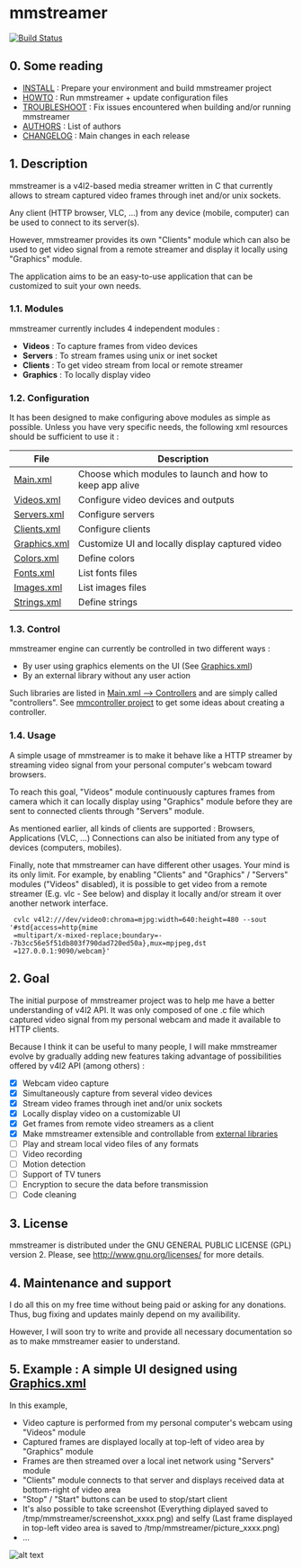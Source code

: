 # mmstreamer

[![Build Status](https://travis-ci.org/BoubacarDiene/mmstreamer.svg?branch=master)](https://travis-ci.org/BoubacarDiene/mmstreamer)

## 0. Some reading

- [INSTALL](doc/INSTALL.md) : Prepare your environment and build mmstreamer project
- [HOWTO](doc/HOWTO.md) : Run mmstreamer + update configuration files
- [TROUBLESHOOT](doc/TROUBLESHOOT.md) : Fix issues encountered when building and/or running mmstreamer
- [AUTHORS](doc/AUTHORS.md) : List of authors
- [CHANGELOG](doc/CHANGELOG.md) : Main changes in each release

## 1. Description

mmstreamer is a v4l2-based media streamer written in C that currently allows to stream captured
video frames through inet and/or unix sockets.

Any client (HTTP browser, VLC, ...) from any device (mobile, computer) can be used to connect
to its server(s).

However, mmstreamer provides its own "Clients" module which can also be used to get video signal
from a remote streamer and display it locally using "Graphics" module.

The application aims to be an easy-to-use application that can be customized to suit your own needs.

### 1.1. Modules

mmstreamer currently includes 4 independent modules :

  - **Videos**   : To capture frames from video devices
  - **Servers**  : To stream frames using unix or inet socket
  - **Clients**  : To get video stream from local or remote streamer
  - **Graphics** : To locally display video

### 1.2. Configuration

It has been designed to make configuring above modules as simple as possible. Unless you have very
specific needs, the following xml resources should be sufficient to use it :

| File | Description |
| --- | --- |
| [Main.xml](res/drawer2/Main.xml) | Choose which modules to launch and how to keep app alive |
| [Videos.xml](res/drawer2/configs/Videos.xml) | Configure video devices and outputs |
| [Servers.xml](res/drawer2/configs/Servers.xml) | Configure servers |
| [Clients.xml](res/drawer2/configs/Clients.xml) | Configure clients |
| [Graphics.xml](res/drawer2/configs/Graphics.xml) | Customize UI and locally display captured video |
| [Colors.xml](res/drawer2/common/Colors.xml) | Define colors |
| [Fonts.xml](res/drawer2/common/Fonts.xml) | List fonts files |
| [Images.xml](res/drawer2/common/Images.xml) | List images files |
| [Strings.xml](res/drawer2/common/Strings.xml) | Define strings |

### 1.3. Control

mmstreamer engine can currently be controlled in two different ways :
- By user using graphics elements on the UI (See [Graphics.xml](res/drawer2/configs/Graphics.xml))
- By an external library without any user action

Such libraries are listed in [Main.xml --> Controllers](res/drawer2/Main.xml) and are simply called
"controllers". See [mmcontroller project](https://github.com/BoubacarDiene/mmcontroller) to get some
ideas about creating a controller.


### 1.4. Usage

A simple usage of mmstreamer is to make it behave like a HTTP streamer by streaming
video signal from your personal computer's webcam toward browsers.

To reach this goal, "Videos" module continuously captures frames from camera which it
can locally display using "Graphics" module  before they are sent to connected clients
through "Servers" module.

As mentioned earlier, all kinds of clients are supported : Browsers, Applications (VLC, ...)
Connections can also be initiated from any type of devices (computers, mobiles).

Finally, note that mmstreamer can have different other usages. Your mind is its only
limit. For example, by enabling "Clients" and "Graphics" / "Servers" modules ("Videos"
disabled), it is possible to get video from a remote streamer (E.g. vlc - See below)
and display it locally and/or stream it over another network interface.
```
 cvlc v4l2:///dev/video0:chroma=mjpg:width=640:height=480 --sout '#std{access=http{mime
 =multipart/x-mixed-replace;boundary=--7b3cc56e5f51db803f790dad720ed50a},mux=mpjpeg,dst
 =127.0.0.1:9090/webcam}'
```
## 2. Goal

The initial purpose of mmstreamer project was to help me have a better understanding
of v4l2 API. It was only composed of one .c file which captured video signal from my
personal webcam and made it available to HTTP clients.

Because I think it can be useful to many people, I will make mmstreamer evolve by 
gradually adding new features taking advantage of possibilities offered by v4l2 API
(among others) :

- [x] Webcam video capture
- [x] Simultaneously capture from several video devices
- [x] Stream video frames through inet and/or unix sockets
- [x] Locally display video on a customizable UI
- [x] Get frames from remote video streamers as a client
- [x] Make mmstreamer extensible and controllable from [external libraries](https://github.com/BoubacarDiene/mmcontroller)
- [ ] Play and stream local video files of any formats
- [ ] Video recording
- [ ] Motion detection
- [ ] Support of TV tuners
- [ ] Encryption to secure the data before transmission
- [ ] Code cleaning

## 3. License

mmstreamer is distributed under the GNU GENERAL PUBLIC LICENSE (GPL) version 2.
Please, see [<http://www.gnu.org/licenses/>](<http://www.gnu.org/licenses/>) for more details.

## 4. Maintenance and support

I do all this on my free time without being paid or asking for any donations. Thus, bug
fixing and updates mainly depend on my availibility.

However, I will soon try to write and provide all necessary documentation so as to make
mmstreamer easier to understand.

## 5. Example : A simple UI designed using [Graphics.xml](res/drawer2/configs/Graphics.xml)

In this example,
- Video capture is performed from my personal computer's webcam using "Videos" module
- Captured frames are displayed locally at top-left of video area by "Graphics" module
- Frames are then streamed over a local inet network using "Servers" module
- "Clients" module connects to that server and displays received data at bottom-right of video area
- "Stop" / "Start" buttons can be used to stop/start client
- It's also possible to take screenshot (Everything diplayed saved to /tmp/mmstreamer/screenshot_xxxx.png)
  and selfy (Last frame displayed in top-left video area is saved to /tmp/mmstreamer/picture_xxxx.png)
- ...

![alt text](https://raw.githubusercontent.com/BoubacarDiene/mmstreamer/master/ScreenshotByDrawer2.png "This is a very simple example of what you could get using mmstreamer")
